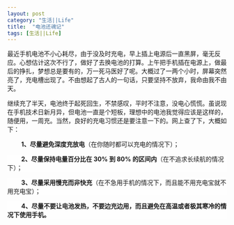 ```yaml
---
layout: post
category: "生活||Life"
title:  "电池还魂记"
tags: [生活||Life]
---
```

<p class="MsoNormal" align="left" style="text-align:left;">
	最近手机电池不小心耗尽，由于没及时充电，早上插上电源后一直黑屏，毫无反应。心想估计这次不行了，做好了去换电池的打算。上午把手机插在电源上，做最后的挣扎，梦想总是要有的，万一死马医好了呢。大概过了一两个小时，屏幕突然亮了，充电槽出现了。不由想起了古人的一句话，只要坚持不放弃，我命由我不由天。
</p>
<p class="MsoNormal" align="left" style="text-align:left;">
	继续充了半天，电池终于起死回生，不禁感叹，平时不注意，没电心慌慌。虽说现在手机技术日新月异，但电池一直是个短板，理想中的电池我觉得应该是这样的，随便用，一周充。当然，良好的充电习惯还是要注意一下的。网上查了下，大概如下：
</p>
<p style="margin-left:0in;text-indent:24.0pt;vertical-align:baseline;">
	<strong>1<span>、尽量避免深度充放电</span></strong>（在你随时都可以充电的情况下）；
</p>
<p style="margin-left:0in;text-indent:24.0pt;vertical-align:baseline;text-align:start;background-color:rgba(255, 255, 255, 0.65);">
	<strong>2<span>、尽量保持电量百分比在</span> 30% <span>到</span> 80% <span>的区间内</span></strong>（在不追求长续航的情况下）；
</p>
<p style="text-indent:24.0pt;vertical-align:baseline;text-align:start;background-color:rgba(255, 255, 255, 0.65);">
	<strong>3<span>、尽量采用慢充而非快充</span></strong>（在不急用手机的情况下，而且能不用充电宝就不用充电宝）；
</p>
<p style="margin-left:0in;text-indent:24.0pt;vertical-align:baseline;text-align:start;background-color:rgba(255, 255, 255, 0.65);">
	<strong>4<span>、尽量不要让电池发热，不要边充边用，而且避免在高温或者极其寒冷的情况下使用手机。</span></strong>
</p>


